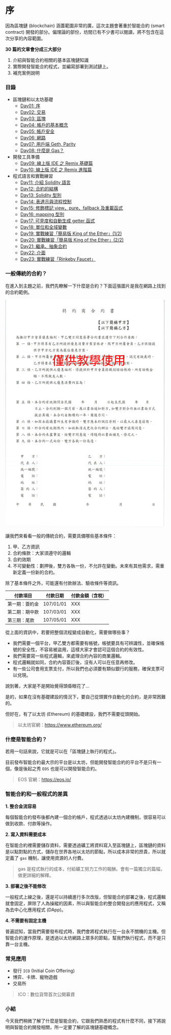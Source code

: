 # 序

因為區塊鏈 (blockchain) 涵蓋範圍非常的廣，這次主題會著重於智能合約 (smart contract) 開發的部分。偏理論的部份，坊間已有不少書可以閱讀，將不包含在這次分享的內容範圍。

**30 篇的文章會分成三大部分**

1. 介紹與智能合約相關的基本區塊鏈知識
1. 實際開發智能合約程式，並編寫部署到測試鏈上。
1. 補充案例說明

### 目錄

* 區塊鏈和以太坊基礎
  * [Day01: 序](https://ithelp.ithome.com.tw/articles/10200395)
  * [Day02: 交易](https://ithelp.ithome.com.tw/articles/10200528)
  * [Day03: 區塊](https://ithelp.ithome.com.tw/articles/10200654)
  * [Day04: 帳戶的基本概念](https://ithelp.ithome.com.tw/articles/10200900)
  * [Day05: 帳戶安全](https://ithelp.ithome.com.tw/articles/10200992)
  * [Day06: 網路](https://ithelp.ithome.com.tw/articles/10201207)
  * [Day07: 用戶端 Geth, Parity](https://ithelp.ithome.com.tw/articles/10201364)
  * [Day08: 什麼是 Gas？](https://ithelp.ithome.com.tw/articles/10201462)
* 開發工具準備
  * [Day09: 線上版 IDE 之 Remix 基礎篇](https://ithelp.ithome.com.tw/articles/10201750)
  * [Day10: 線上版 IDE 之 Remix 進階篇](https://ithelp.ithome.com.tw/articles/10202347)
* 程式語言和實戰練習
  * [Day11: 介紹 Solidity 語言](https://ithelp.ithome.com.tw/articles/10202884)
  * [Day12: 合約的結構](https://ithelp.ithome.com.tw/articles/10203280)
  * [Day13: Solidity 型別](https://ithelp.ithome.com.tw/articles/10203495)
  * [Day14: 表達示與流程控制](https://ithelp.ithome.com.tw/articles/10203645)
  * [Day15: 修飾標記 view、pure、fallback 及重載函式](https://ithelp.ithome.com.tw/articles/10204079)
  * [Day16: mapping 型別](https://ithelp.ithome.com.tw/articles/10204297)
  * [Day17: 可見度和自動生成 getter 函式](https://ithelp.ithome.com.tw/articles/10204818)
  * [Day18: 單位和全域變數](https://ithelp.ithome.com.tw/articles/10205053)
  * [Day19: 實戰練習「簡易版 King of the Ether」(1/2)](https://ithelp.ithome.com.tw/articles/10205298)
  * [Day20: 實戰練習「簡易版 King of the Ether」(2/2)](https://ithelp.ithome.com.tw/articles/10205760)
  * [Day21: 繼承、抽象合約](https://ithelp.ithome.com.tw/articles/10206052)
  * [Day22: 介面](https://ithelp.ithome.com.tw/articles/10206191)
  * [Day23: 實戰練習「Rinkeby Faucet」](https://ithelp.ithome.com.tw/articles/10206576)

### 一般傳統的合約？

在進入到主題之前，我們先瞭解一下什麼是合約？下面這張圖片是我在網路上找到的合約範例。

![](https://raw.githubusercontent.com/alincode/30-days-smart-contract/master/assets/01_contract_templete.jpg)

讓我們來看看一般的傳統合約，需要具備哪些基本條件：

1. 甲、乙方資訊
2. 合約條款：大家須遵守的邏輯
3. 合約效期
4. 不可變動性：劃押後，雙方各執一份，不允許在變動。未來有其他需求，需重新定義一份新的合約。

除了基本條件之外，可能還有付款辦法、驗收條件等資訊。

| 付款項目    | 付款日期      | 付款金額（含稅） |
|---------|-----------|----------|
| 第一期：簽約金 | 107/01/01 | XXX      |
| 第二期：期中款 | 107/03/01 | XXX      |
| 第三期：尾款  | 107/05/01 | XXX      |

 從上面的資訊中，若要把整個流程變成自動化，需要做哪些事？

 * 我們需要一個平台，甲乙雙方都需要有帳號，帳號要具有可辨識性，並確保帳號的安全性，不容易被盜用，這樣大家才會認可這個合約的有效性。
 * 我們需要寫一些程式邏輯，來處理合約內容的商業邏輯。
 * 程式邏輯就如同，合約內容簽訂後，沒有人可以在任意再修改。
 * 有一些公司會用支票支付，所以我們也必須要有類似銀行的服務，確保支票可以兌現。

說到著，大家是不是開始覺得頭昏眼花了...

是的，如果在沒有基礎建設的情況下，要自己從頭實作自動化的合約，是非常困難的。

但好在，有了以太坊 (Ethereum) 的基礎建設，我們不需要從頭開始。

> 以太坊官網：<https://www.ethereum.org/>

### 什麼是智能合約？

<!-- 補充為什麼 -->

若用一句話來說，它就是可以在「區塊鏈上執行的程式」。

目前發布智能合約最大宗的平台是以太坊，但能開發智能合約的平台不是只有一個，像是後起之秀 `EOS` 也是可以開發智能合約。

> EOS 官網：<https://eos.io/>

### 智能合約和一般程式的差異

**1. 整合金流容易**

每個智能合約發布後都內建一個合約帳戶，程式透過以太坊內建機制，很容易可以做到收款、付款等操作。

**2. 寫入資料需要成本**

在智能合約裡需要儲存資料，需要透過礦工將資料寫入至區塊鏈上，區塊鏈的資料是以點對點的方式，儲存在世界各地以太坊的節點，所以成本非常的昂貴，所以就定義了 `gas` 機制，讓使用資源的人付費。

> gas 是程式執行的成本，付給礦工努力工作的報酬。會有一篇獨立的篇幅，做更詳細的解釋。

**3. 部署之後不能修改**

一般程式上線之後，還是可以持續進行多次改版，但智能合約部署之後，程式邏輯就會固定，屏除了人為操縱的因素，所以與智能合約整合開發出的應用程式，又稱為去中心化應用程式 (DApp)。

**4. 不需要有固定主機**

普遍認知，當我們需要發布程式時，我們會將程式執行在一台永不關機的主機。但智能合約運作原理，是透過以太坊網路上眾多的節點，幫我們執行程式，而不是只靠一台主機。

### 常見應用

* 發行 `ICO` (Initial Coin Offering)
* 博弈、卡牌、寵物遊戲
* 交易所

> ICO：數位貨幣首次公開募資

### 小結

今天我們稍微了解了什麼是智能合約，它跟我們熟悉的程式有什麼不同，接下將說明與智能合約開發相關，所一定要了解的區塊鏈基礎概念。
